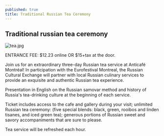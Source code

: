 ```yaml
---
published: true
title: Traditional Russian Tea Ceremony
---
```

## Traditional russian tea ceremony

![tea.jpg]({{site.baseurl}}/img/tea.jpg)

ENTRANCE FEE: $12.23 online OR $15+tax at the door.

Join us for an extraordinary three-day Russian tea service at Anticafé Montréal! In participation with the Eurofestival Montreal, the Russian Cultural Exchange will partner with local Russian culinary services to provide an exquisite and authentic Russian tea experience. 

Presentation in English on the Russian samovar method and history of Russia's tea-drinking culture at the beginning of each service. 

Ticket includes access to the cafe and gallery during your visit; unlimited Russian tea ceremony: (five special blends: black, green, rooibos and linden tisanes, and iced green tea); generous portions of Russian sweet and savory accompaniments that are sure to please.

Tea service will be refreshed each hour.
